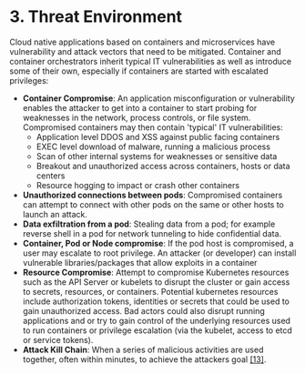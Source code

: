 # 3. Threat Environment

Cloud native applications based on containers and microservices have vulnerability and attack vectors that need to be mitigated. Container and container orchestrators inherit typical IT vulnerabilities as well as introduce some of their own, especially if containers are started with escalated privileges:

- **Container Compromise**: An application misconfiguration or vulnerability enables the attacker to get into a container to start probing for weaknesses in the network, process controls, or file system. Compromised containers may then contain 'typical' IT vulnerabilities:
  - Application level DDOS and XSS against public facing containers
  - EXEC level download of malware, running a malicious process
  - Scan of other internal systems for weaknesses or sensitive data
  - Breakout and unauthorized access across containers, hosts or data centers
  - Resource hogging to impact or crash other containers
- **Unauthorized connections between pods**: Compromised containers can attempt to connect with other pods on the same or other hosts to launch an attack.
- **Data exfiltration from a pod**: Stealing data from a pod; for example reverse shell in a pod for network tunneling to hide confidential data.
- **Container, Pod or Node compromise**: If the pod host is compromised, a user may escalate to root privilege. An attacker (or developer) can install vulnerable libraries/packages that allow exploits in a container
- **Resource Compromise**: Attempt to compromise Kubernetes resources such as the API Server or kubelets to disrupt the cluster or gain access to secrets, resources, or containers. Potential kubernetes resources include authorization tokens, identities or secrets that could be used to gain unauthorized access. Bad actors could also disrupt running applications and or try to gain control of the underlying resources used to run containers or privilege escalation (via the kubelet, access to etcd or service tokens).
- **Attack Kill Chain**: When a series of malicious activities are used together, often within minutes, to achieve the attackers goal [\[13\]](5_References.md).
